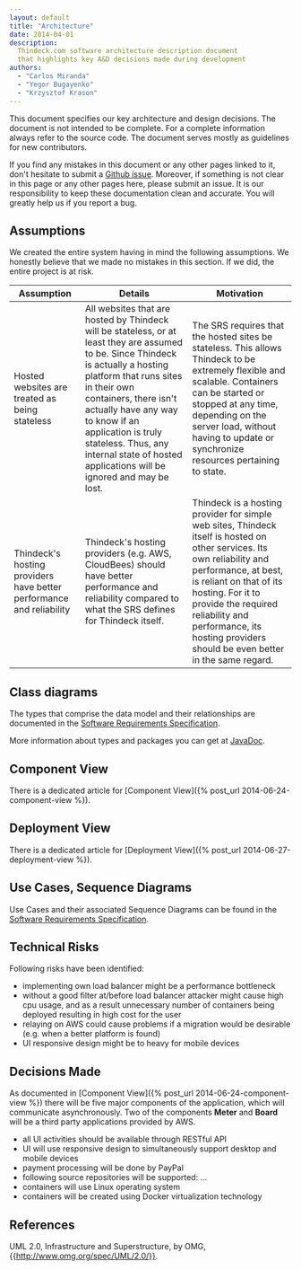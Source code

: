 ```yaml
---
layout: default
title: "Architecture"
date: 2014-04-01
description:
  Thindeck.com software architecture description document
  that highlights key A&D decisions made during development
authors:
  - "Carlos Miranda"
  - "Yegor Bugayenko"
  - "Krzysztof Krason"
---
```


This document specifies our key architecture and design decisions. The
document is not intended to be complete. For a complete information always
refer to the source code. The document serves mostly as guidelines for new
contributors.

If you find any mistakes in this document or any other pages linked to it,
don't hesitate to submit a [Github issue](https://github.com/yegor256/thindeck).
Moreover, if something is not clear in this page or any other pages here,
please submit an issue. It is our responsibility to keep these documentation
clean and accurate. You will greatly help us if you report a bug.

## Assumptions

We created the entire system having in mind the following assumptions. We
honestly believe that we made no mistakes in this section. If we did,
the entire project is at risk.

<table>
  <thead>
    <tr>
      <th>Assumption</th>
      <th>Details</th>
      <th>Motivation</th>
    </tr>
  </thead>
  <tbody>
    <tr>
      <td>
        Hosted websites are treated as being stateless
      </td>
      <td>
        All websites that are hosted by Thindeck will be stateless, or at least
        they are assumed to be. Since Thindeck is actually a hosting platform
        that runs sites in their own containers, there isn't actually have any
        way to know if an application is truly stateless. Thus, any internal
        state of hosted applications will be ignored and may be lost.
      </td>
      <td>
        The SRS requires that the hosted sites be stateless. This allows
        Thindeck to be extremely flexible and scalable. Containers can be
        started or stopped at  any time, depending on the server load, without
        having to update or synchronize resources pertaining to state.
      </td>
    </tr>
    <tr>
      <td>
        Thindeck's hosting providers have better performance and reliability
      </td>
      <td>
        Thindeck's hosting providers (e.g. AWS, CloudBees) should have better
        performance and reliability compared to what the SRS defines for
        Thindeck itself.
      </td>
      <td>
        Thindeck is a hosting provider for simple web sites, Thindeck itself is
        hosted on other services. Its own reliability and performance, at best,
        is reliant on that of its hosting. For it to provide the required
        reliability and performance, its hosting providers should be even better
        in the same regard.
      </td>
    </tr>
  </tbody>
</table>

## Class diagrams

The types that comprise the data model and their relationships are documented
in the [Software Requirements Specification](/requs/requs.xml).

More information about types and packages you can get at
[JavaDoc](/apidocs-${project.version}).

## Component View

There is a dedicated article for
[Component View]({% post_url 2014-06-24-component-view %}).

## Deployment View

There is a dedicated article for
[Deployment View]({% post_url 2014-06-27-deployment-view %}).

## Use Cases, Sequence Diagrams

Use Cases and their associated Sequence Diagrams can be found in the
[Software Requirements Specification](/requs/requs.xml).

## Technical Risks

Following risks have been identified:

  * implementing own load balancer might be a performance bottleneck
  * without a good filter at/before load balancer attacker might cause high cpu usage, and as a result unnecessary number of containers being deployed resulting in high cost for the user
  * relaying on AWS could cause problems if a migration would be desirable (e.g. when a better platform is found)
  * UI responsive design might be to heavy for mobile devices

## Decisions Made

As documented in [Component View]({% post_url 2014-06-24-component-view %})
there will be five major components of the application, which will communicate asynchronously.
Two of the components **Meter** and **Board** will be a third party applications
provided by AWS.

  * all UI activities should be available through RESTful API
  * UI will use responsive design to simultaneously support desktop and mobile devices
  * payment processing will be done by PayPal
  * following source repositories will be supported: ...
  * containers will use Linux operating system
  * containers will be created using Docker virtualization technology

## References

UML 2.0, Infrastructure and Superstructure, by OMG,
{{http://www.omg.org/spec/UML/2.0/}}.
